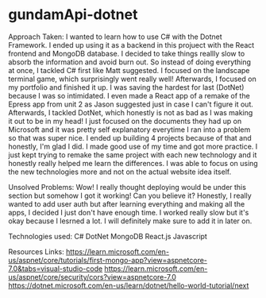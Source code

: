 # gundamApi-dotnet

Approach Taken:
I wanted to learn how to use C# with the Dotnet Framework. I ended up using it as a backend in this projuect with the React frontend and MongoDB database. I decided to take things reallly slow to absorb the information and avoid burn out. So instead of doing everything at once, I tackled C# first like Matt suggested. I focused on the landscape terminal game, which surprisingly went really well! Afterwards, I focused on my portfolio and finished it up. I was saving the hardest for last (DotNet) because I was so intimidated. I even made a React app of a remake of the Epress app from unit 2 as Jason suggested just in case I can't figure it out. Afterwards, I tackled DotNet, which honestly is not as bad as I was making it out to be in my head! I just focused on the documents they had up on Microsoft and it was pretty self explanatory everytime I ran into a problem so that was super nice. I ended up building 4 projects because of that and honestly, I'm glad I did. I made good use of my time and got more practice. I just kept trying to remake the same project with each new technology and it honestly really helped me learn the differences. I was able to focus on using the new technologies more and not on the actual website idea itself.

Unsolved Problems:
Wow! I really thought deploying would be under this section but somehow I got it working! Can you believe it? Honestly, I really wanted to add user auth but after learning everything and making all the apps, I decided I just don't have enough time. I worked really slow but it's okay because I lesrned a lot. I will definitely make sure to add it in later on.

Technologies used:
C#
DotNet
MongoDB
React.js
Javascript

Resources Links:
https://learn.microsoft.com/en-us/aspnet/core/tutorials/first-mongo-app?view=aspnetcore-7.0&tabs=visual-studio-code
https://learn.microsoft.com/en-us/aspnet/core/security/cors?view=aspnetcore-7.0
https://dotnet.microsoft.com/en-us/learn/dotnet/hello-world-tutorial/next
